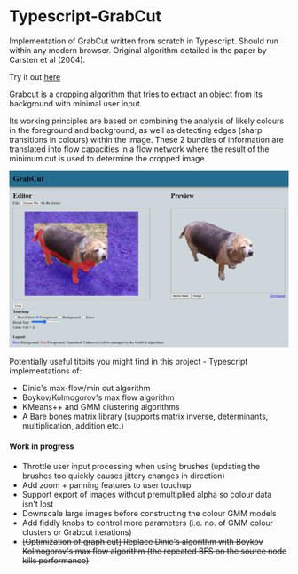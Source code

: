 # Typescript-GrabCut
<p>
Implementation of GrabCut written from scratch in Typescript. Should run within any modern browser. Original algorithm detailed in the paper by Carsten et al (2004).
</p>

<p>
Try it out <a href="https://eatmygoose.github.io/Typescript-GrabCut/index.html">here</a>
</p>

<p>
Grabcut is a cropping algorithm that tries to extract an object from its background with minimal user input.
</p>
<p>
Its working principles are based on combining the analysis of likely colours in the foreground and background, as well as detecting edges (sharp transitions in colours) within the image. 
These 2 bundles of information are translated into flow capacities in a flow network where the result of the minimum cut is used to determine the cropped image.
</p>

<img src="Images/Demo.png"></img>

Potentially useful titbits you might find in this project - Typescript implementations of:
<ul>
<li>Dinic's max-flow/min cut algorithm</li>
<li>Boykov/Kolmogorov's max flow algorithm</li>
<li>KMeans++ and GMM clustering algorithms</li>
<li>A Bare bones matrix library (supports matrix inverse, determinants, multiplication, addition etc.)</li>
</ul>

<h4>Work in progress</h4>
<ul>
  <li>Throttle user input processing when using brushes (updating the brushes too quickly causes jittery changes in direction)</li>
  <li>Add zoom + panning features to user touchup</li>
  <li>Support export of images without premultiplied alpha so colour data isn't lost</li>
  <li>Downscale large images before constructing the colour GMM models</li>
  <li>Add fiddly knobs to control more parameters (i.e. no. of GMM colour clusters or Grabcut iterations)</li>
  <li><del>[Optimization of graph cut] Replace Dinic's algorithm with Boykov Kolmogorov's max flow algorithm (the repeated BFS on the source node kills performance)</del></li>
</ul>

